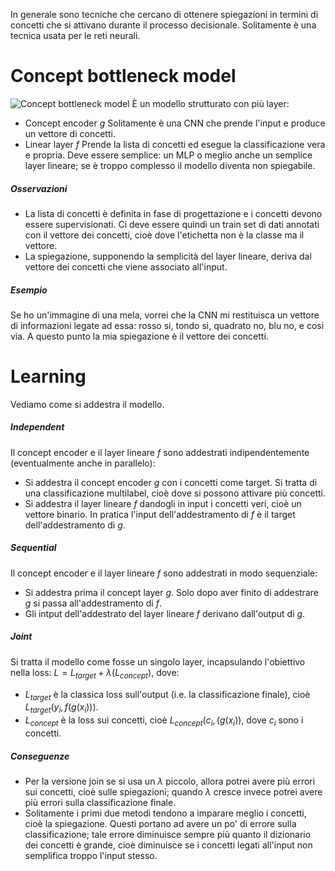 In generale sono tecniche che cercano di ottenere spiegazioni in termini di concetti che si attivano durante il processo decisionale.
Solitamente è una tecnica usata per le reti neurali.
# Concept bottleneck model
![Concept bottleneck model](regio/Explainability/File/Concept%20bottleneck%20model.png)
È un modello strutturato con più layer:
- Concept encoder $g$
	Solitamente è una CNN che prende l'input e produce un vettore di concetti.
- Linear layer $f$
	Prende la lista di concetti ed esegue la classificazione vera e propria. Deve essere semplice: un MLP o meglio anche un semplice layer lineare; se è troppo complesso il modello diventa non spiegabile.
##### Osservazioni
- La lista di concetti è definita in fase di progettazione e i concetti devono essere supervisionati. Ci deve essere quindi un train set di dati annotati con il vettore dei concetti, cioè dove l'etichetta non è la classe ma il vettore.
- La spiegazione, supponendo la semplicità del layer lineare, deriva dal vettore dei concetti che viene associato all'input.
##### Esempio
Se ho un'immagine di una mela, vorrei che la CNN mi restituisca un vettore di informazioni legate ad essa: rosso si, tondo si, quadrato no, blu no, e così via. A questo punto la mia spiegazione è il vettore dei concetti.
# Learning
Vediamo come si addestra il modello.
##### Independent
Il concept encoder e il layer lineare $f$ sono addestrati indipendentemente (eventualmente anche in parallelo):
- Si addestra il concept encoder $g$ con i concetti come target. Si tratta di una classificazione multilabel, cioè dove si possono attivare più concetti.
- Si addestra il layer lineare $f$ dandogli in input i concetti veri, cioè un vettore binario. In pratica l'input dell'addestramento di $f$ è il target dell'addestramento di $g$.
##### Sequential
Il concept encoder e il layer lineare $f$ sono addestrati in modo sequenziale:
- Si addestra prima il concept layer $g$. Solo dopo aver finito di addestrare $g$ si passa all'addestramento di $f$.
- Gli intput dell'addestrato del layer lineare $f$ derivano dall'output di $g$.
##### Joint
Si tratta il modello come fosse un singolo layer, incapsulando l'obiettivo nella loss: $L=L_{target}+\lambda(L_{concept})$, dove:
- $L_{target}$ è la classica loss sull'output (i.e. la classificazione finale), cioè $L_{target}(y_i,f(g(x_i)))$.
- $L_{concept}$ è la loss sui concetti, cioè $L_{concept}(c_i,(g(x_i))$, dove $c_i$ sono i concetti.
##### Conseguenze
- Per la versione join se si usa un $\lambda$ piccolo, allora potrei avere più errori sui concetti, cioè sulle spiegazioni; quando $\lambda$ cresce invece potrei avere più errori sulla classificazione finale.
- Solitamente i primi due metodi tendono a imparare meglio i concetti, cioè la spiegazione. Questi portano ad avere un po' di errore sulla classificazione; tale errore diminuisce sempre più quanto il dizionario dei concetti è grande, cioè diminuisce se i concetti legati all'input non semplifica troppo l'input stesso.